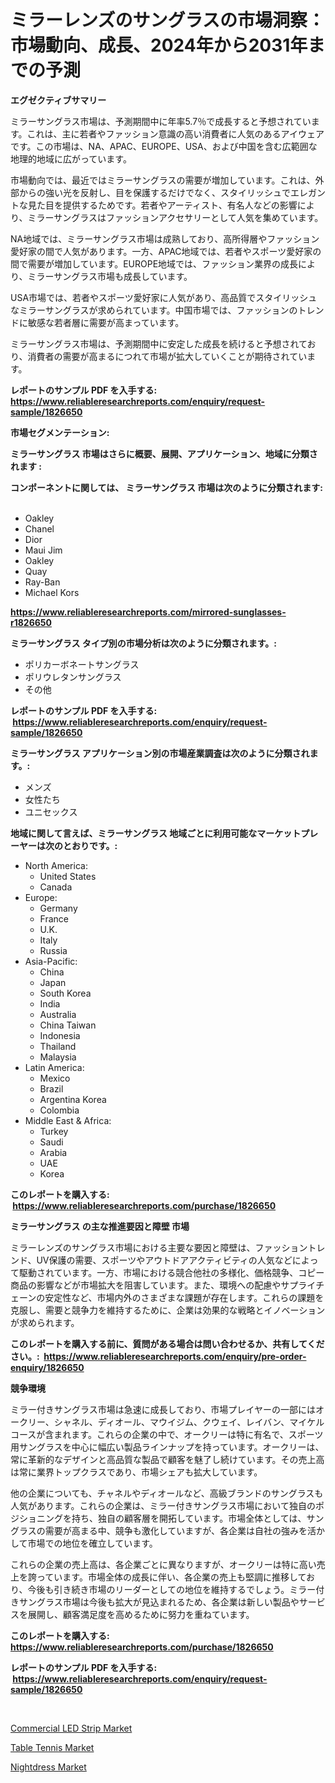 <p><h1>ミラーレンズのサングラスの市場洞察：市場動向、成長、2024年から2031年までの予測</h1></p><p><strong>エグゼクティブサマリー</strong></p>
<p><p>ミラーサングラス市場は、予測期間中に年率5.7％で成長すると予想されています。これは、主に若者やファッション意識の高い消費者に人気のあるアイウェアです。この市場は、NA、APAC、EUROPE、USA、および中国を含む広範囲な地理的地域に広がっています。</p><p>市場動向では、最近ではミラーサングラスの需要が増加しています。これは、外部からの強い光を反射し、目を保護するだけでなく、スタイリッシュでエレガントな見た目を提供するためです。若者やアーティスト、有名人などの影響により、ミラーサングラスはファッションアクセサリーとして人気を集めています。</p><p>NA地域では、ミラーサングラス市場は成熟しており、高所得層やファッション愛好家の間で人気があります。一方、APAC地域では、若者やスポーツ愛好家の間で需要が増加しています。EUROPE地域では、ファッション業界の成長により、ミラーサングラス市場も成長しています。</p><p>USA市場では、若者やスポーツ愛好家に人気があり、高品質でスタイリッシュなミラーサングラスが求められています。中国市場では、ファッションのトレンドに敏感な若者層に需要が高まっています。</p><p>ミラーサングラス市場は、予測期間中に安定した成長を続けると予想されており、消費者の需要が高まるにつれて市場が拡大していくことが期待されています。</p></p>
<p><strong>レポートのサンプル PDF を入手する: <a href="https://www.reliableresearchreports.com/enquiry/request-sample/1826650">https://www.reliableresearchreports.com/enquiry/request-sample/1826650</a></strong></p>
<p><strong>市場セグメンテーション:</strong></p>
<p><strong> ミラーサングラス 市場はさらに概要、展開、アプリケーション、地域に分類されます :</strong></p>
<p><strong>コンポーネントに関しては、 ミラーサングラス 市場は次のように分類されます: &nbsp;</strong></p>
<p><ul><li>Oakley</li><li>Chanel</li><li>Dior</li><li>Maui Jim</li><li>Oakley</li><li>Quay</li><li>Ray-Ban</li><li>Michael Kors</li></ul></p>
<p><strong><a href="https://www.reliableresearchreports.com/mirrored-sunglasses-r1826650">https://www.reliableresearchreports.com/mirrored-sunglasses-r1826650</a></strong></p>
<p><strong> ミラーサングラス タイプ別の市場分析は次のように分類されます。:</strong></p>
<p><ul><li>ポリカーボネートサングラス</li><li>ポリウレタンサングラス</li><li>その他</li></ul></p>
<p><strong>レポートのサンプル PDF を入手する: &nbsp;<a href="https://www.reliableresearchreports.com/enquiry/request-sample/1826650">https://www.reliableresearchreports.com/enquiry/request-sample/1826650</a></strong></p>
<p><strong> ミラーサングラス アプリケーション別の市場産業調査は次のように分類されます。:</strong></p>
<p><ul><li>メンズ</li><li>女性たち</li><li>ユニセックス</li></ul></p>
<p><strong>地域に関して言えば、ミラーサングラス 地域ごとに利用可能なマーケットプレーヤーは次のとおりです。:</strong></p>
<p><ul>
    <li>
        North America:
        <ul>
            <li>United States</li>
            <li>Canada</li>
        </ul>
    </li>
    <li>
        Europe:
        <ul>
            <li>Germany</li>
            <li>France</li>
            <li>U.K.</li>
            <li>Italy</li>
            <li>Russia</li>
        </ul>
    </li>
    <li>
        Asia-Pacific:
        <ul>
            <li>China</li>
            <li>Japan</li>
            <li>South Korea</li>
            <li>India</li>
            <li>Australia</li>
            <li>China Taiwan</li>
            <li>Indonesia</li>
            <li>Thailand</li>
            <li>Malaysia</li>
        </ul>
    </li>
    <li>
        Latin America:
        <ul>
            <li>Mexico</li>
            <li>Brazil</li>
            <li>Argentina Korea</li>
            <li>Colombia</li>
        </ul>
    </li>
    <li>
        Middle East & Africa:
        <ul>
            <li>Turkey</li>
            <li>Saudi</li>
            <li>Arabia</li>
            <li>UAE</li>
            <li>Korea</li>
        </ul>
    </li>
    </ul></p>
<p><strong>このレポートを購入する: &nbsp;<a href="https://www.reliableresearchreports.com/purchase/1826650">https://www.reliableresearchreports.com/purchase/1826650</a></strong></p>
<p><strong>ミラーサングラス の主な推進要因と障壁 市場</strong></p>
<p><p>ミラーレンズのサングラス市場における主要な要因と障壁は、ファッショントレンド、UV保護の需要、スポーツやアウトドアアクティビティの人気などによって駆動されています。一方、市場における競合他社の多様化、価格競争、コピー商品の影響などが市場拡大を阻害しています。また、環境への配慮やサプライチェーンの安定性など、市場内外のさまざまな課題が存在します。これらの課題を克服し、需要と競争力を維持するために、企業は効果的な戦略とイノベーションが求められます。</p></p>
<p><strong>このレポートを購入する前に、質問がある場合は問い合わせるか、共有してください。:&nbsp; <a href="https://www.reliableresearchreports.com/enquiry/pre-order-enquiry/1826650">https://www.reliableresearchreports.com/enquiry/pre-order-enquiry/1826650</a></strong></p>
<p><strong>競争環境</strong></p>
<p><p>ミラー付きサングラス市場は急速に成長しており、市場プレイヤーの一部にはオークリー、シャネル、ディオール、マウイジム、クウェイ、レイバン、マイケルコースが含まれます。これらの企業の中で、オークリーは特に有名で、スポーツ用サングラスを中心に幅広い製品ラインナップを持っています。オークリーは、常に革新的なデザインと高品質な製品で顧客を魅了し続けています。その売上高は常に業界トップクラスであり、市場シェアも拡大しています。</p><p>他の企業についても、チャネルやディオールなど、高級ブランドのサングラスも人気があります。これらの企業は、ミラー付きサングラス市場において独自のポジショニングを持ち、独自の顧客層を開拓しています。市場全体としては、サングラスの需要が高まる中、競争も激化していますが、各企業は自社の強みを活かして市場での地位を確立しています。</p><p>これらの企業の売上高は、各企業ごとに異なりますが、オークリーは特に高い売上を誇っています。市場全体の成長に伴い、各企業の売上も堅調に推移しており、今後も引き続き市場のリーダーとしての地位を維持するでしょう。ミラー付きサングラス市場は今後も拡大が見込まれるため、各企業は新しい製品やサービスを展開し、顧客満足度を高めるために努力を重ねています。</p></p>
<p><strong>このレポートを購入する: &nbsp; <a href="https://www.reliableresearchreports.com/purchase/1826650">https://www.reliableresearchreports.com/purchase/1826650</a></strong></p>
<p><strong>レポートのサンプル PDF を入手する: &nbsp;<a href="https://www.reliableresearchreports.com/enquiry/request-sample/1826650">https://www.reliableresearchreports.com/enquiry/request-sample/1826650</a></strong><strong></strong></p>
<p>&nbsp;</p>
<p><p><a href="https://www.linkedin.com/pulse/commercial-led-strip-market-analysis-sze-forecasted-period-n4ube?trackingId=VjXW8dDu%2B6ANr8eI%2BG2QoA%3D%3D">Commercial LED Strip Market</a></p><p><a href="https://www.linkedin.com/pulse/table-tennis-market-insights-cagr-trends-growth-strategies-10i0e?trackingId=nO6y%2Bj182ZZq7ocClub3sQ%3D%3D">Table Tennis Market</a></p><p><a href="https://www.linkedin.com/pulse/nightdress-market-size-trends-complete-industry-overview-scgqe?trackingId=Zlhr6O8HX8SWC%2BRWbIz8MA%3D%3D">Nightdress Market</a></p></p>